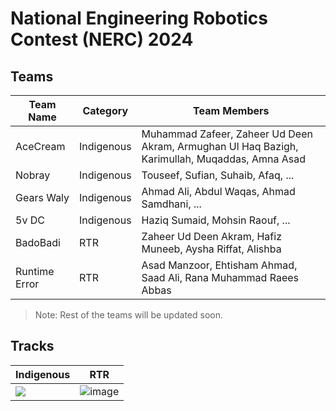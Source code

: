 # National Engineering Robotics Contest (NERC) 2024

## Teams
| Team Name     | Category   | Team Members                                                                                   |
| ------------- | ---------- | ---------------------------------------------------------------------------------------------- |
| AceCream      | Indigenous | Muhammad Zafeer, Zaheer Ud Deen Akram, Armughan Ul Haq Bazigh, Karimullah, Muqaddas, Amna Asad |
| Nobray        | Indigenous | Touseef, Sufian, Suhaib, Afaq, ...                                                             |
| Gears Waly    | Indigenous | Ahmad Ali, Abdul Waqas, Ahmad Samdhani, ...                                                    |
| 5v DC         | Indigenous | Haziq Sumaid, Mohsin Raouf, ...                                                                |
| BadoBadi      | RTR        | Zaheer Ud Deen Akram, Hafiz Muneeb, Aysha Riffat, Alishba                                      |
| Runtime Error | RTR        | Asad Manzoor, Ehtisham Ahmad, Saad Ali, Rana Muhammad Raees Abbas                              |

> Note: Rest of the teams will be updated soon.

## Tracks

| Indigenous | RTR |
| --- | --- |
| ![](https://github.com/user-attachments/assets/4a3e7873-2cf9-4863-8cec-3c5b750a847d) | ![image](https://github.com/user-attachments/assets/6fbb1ff9-8ce2-4a32-bb6b-87f5fb1f04e2) |
